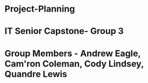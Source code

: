 # Project-Planning

# IT Senior Capstone- Group 3

# Group Members - Andrew Eagle, Cam'ron Coleman, Cody Lindsey, Quandre Lewis

